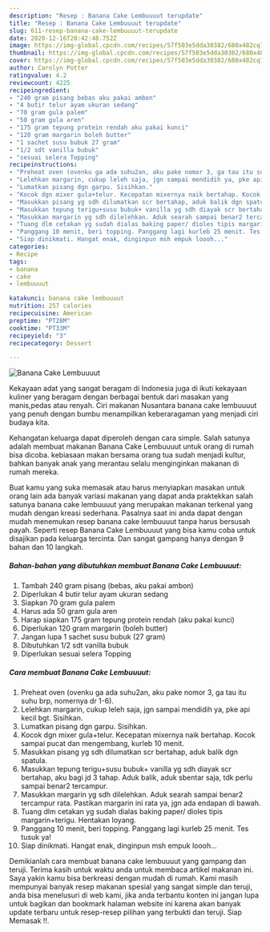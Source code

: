 ```yaml
---
description: "Resep : Banana Cake Lembuuuut terupdate"
title: "Resep : Banana Cake Lembuuuut terupdate"
slug: 611-resep-banana-cake-lembuuuut-terupdate
date: 2020-12-16T20:42:48.752Z
image: https://img-global.cpcdn.com/recipes/57f503e5dda30382/680x482cq70/banana-cake-lembuuuut-foto-resep-utama.jpg
thumbnail: https://img-global.cpcdn.com/recipes/57f503e5dda30382/680x482cq70/banana-cake-lembuuuut-foto-resep-utama.jpg
cover: https://img-global.cpcdn.com/recipes/57f503e5dda30382/680x482cq70/banana-cake-lembuuuut-foto-resep-utama.jpg
author: Carolyn Potter
ratingvalue: 4.2
reviewcount: 4225
recipeingredient:
- "240 gram pisang bebas aku pakai ambon"
- "4 butir telur ayam ukuran sedang"
- "70 gram gula palem"
- "50 gram gula aren"
- "175 gram tepung protein rendah aku pakai kunci"
- "120 gram margarin boleh butter"
- "1 sachet susu bubuk 27 gram"
- "1/2 sdt vanilla bubuk"
- "sesuai selera Topping"
recipeinstructions:
- "Preheat oven (ovenku ga ada suhu2an, aku pake nomor 3, ga tau itu suhu brp, nomernya dr 1-6)."
- "Lelehkan margarin, cukup leleh saja, jgn sampai mendidih ya, pke api kecil bgt. Sisihkan."
- "Lumatkan pisang dgn garpu. Sisihkan."
- "Kocok dgn mixer gula+telur. Kecepatan mixernya naik bertahap. Kocok sampai pucat dan mengembang, kurleb 10 menit."
- "Masukkan pisang yg sdh dilumatkan scr bertahap, aduk balik dgn spatula."
- "Masukkan tepung terigu+susu bubuk+ vanilla yg sdh diayak scr bertahap, aku bagi jd 3 tahap. Aduk balik, aduk sbentar saja, tdk perlu sampai benar2 tercampur."
- "Masukkan margarin yg sdh dilelehkan. Aduk searah sampai benar2 tercampur rata. Pastikan margarin ini rata ya, jgn ada endapan di bawah."
- "Tuang dlm cetakan yg sudah dialas baking paper/ dioles tipis margarin+terigu. Hentakan loyang."
- "Panggang 10 menit, beri topping. Panggang lagi kurleb 25 menit. Tes tusuk ya!"
- "Siap dinikmati. Hangat enak, dinginpun msh empuk loooh..."
categories:
- Recipe
tags:
- banana
- cake
- lembuuuut

katakunci: banana cake lembuuuut 
nutrition: 257 calories
recipecuisine: American
preptime: "PT28M"
cooktime: "PT33M"
recipeyield: "3"
recipecategory: Dessert

---
```



![Banana Cake Lembuuuut](https://img-global.cpcdn.com/recipes/57f503e5dda30382/680x482cq70/banana-cake-lembuuuut-foto-resep-utama.jpg)

Kekayaan adat yang sangat beragam di Indonesia juga di ikuti kekayaan kuliner yang beragam dengan berbagai bentuk dari masakan yang manis,pedas atau renyah. Ciri makanan Nusantara banana cake lembuuuut yang penuh dengan bumbu menampilkan keberaragaman yang menjadi ciri budaya kita.


Kehangatan keluarga dapat diperoleh dengan cara simple. Salah satunya adalah membuat makanan Banana Cake Lembuuuut untuk orang di rumah bisa dicoba. kebiasaan makan bersama orang tua sudah menjadi kultur, bahkan banyak anak yang merantau selalu menginginkan makanan di rumah mereka.



Buat kamu yang suka memasak atau harus menyiapkan masakan untuk orang lain ada banyak variasi makanan yang dapat anda praktekkan salah satunya banana cake lembuuuut yang merupakan makanan terkenal yang mudah dengan kreasi sederhana. Pasalnya saat ini anda dapat dengan mudah menemukan resep banana cake lembuuuut tanpa harus bersusah payah.
Seperti resep Banana Cake Lembuuuut yang bisa kamu coba untuk disajikan pada keluarga tercinta. Dan sangat gampang hanya dengan 9 bahan dan 10 langkah.


<!--inarticleads1-->

##### Bahan-bahan yang dibutuhkan membuat Banana Cake Lembuuuut:

1. Tambah 240 gram pisang (bebas, aku pakai ambon)
1. Diperlukan 4 butir telur ayam ukuran sedang
1. Siapkan 70 gram gula palem
1. Harus ada 50 gram gula aren
1. Harap siapkan 175 gram tepung protein rendah (aku pakai kunci)
1. Diperlukan 120 gram margarin (boleh butter)
1. Jangan lupa 1 sachet susu bubuk (27 gram)
1. Dibutuhkan 1/2 sdt vanilla bubuk
1. Diperlukan sesuai selera Topping




<!--inarticleads2-->

##### Cara membuat  Banana Cake Lembuuuut:

1. Preheat oven (ovenku ga ada suhu2an, aku pake nomor 3, ga tau itu suhu brp, nomernya dr 1-6).
1. Lelehkan margarin, cukup leleh saja, jgn sampai mendidih ya, pke api kecil bgt. Sisihkan.
1. Lumatkan pisang dgn garpu. Sisihkan.
1. Kocok dgn mixer gula+telur. Kecepatan mixernya naik bertahap. Kocok sampai pucat dan mengembang, kurleb 10 menit.
1. Masukkan pisang yg sdh dilumatkan scr bertahap, aduk balik dgn spatula.
1. Masukkan tepung terigu+susu bubuk+ vanilla yg sdh diayak scr bertahap, aku bagi jd 3 tahap. Aduk balik, aduk sbentar saja, tdk perlu sampai benar2 tercampur.
1. Masukkan margarin yg sdh dilelehkan. Aduk searah sampai benar2 tercampur rata. Pastikan margarin ini rata ya, jgn ada endapan di bawah.
1. Tuang dlm cetakan yg sudah dialas baking paper/ dioles tipis margarin+terigu. Hentakan loyang.
1. Panggang 10 menit, beri topping. Panggang lagi kurleb 25 menit. Tes tusuk ya!
1. Siap dinikmati. Hangat enak, dinginpun msh empuk loooh...




Demikianlah cara membuat banana cake lembuuuut yang gampang dan teruji. Terima kasih untuk waktu anda untuk membaca artikel makanan ini. Saya yakin kamu bisa berkreasi dengan mudah di rumah. Kami masih mempunyai banyak resep makanan spesial yang sangat simple dan teruji, anda bisa menelusuri di web kami, jika anda terbantu konten ini jangan lupa untuk bagikan dan bookmark halaman website ini karena akan banyak update terbaru untuk resep-resep pilihan yang terbukti dan teruji. Siap Memasak !!. 

